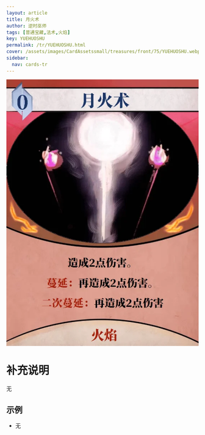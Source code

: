 ```yaml
---
layout: article
title: 月火术
author: 逆时巫师
tags: [普通宝藏,法术,火焰]
key: YUEHUOSHU
permalink: /tr/YUEHUOSHU.html
cover: /assets/images/CardAssetssmall/treasures/front/75/YUEHUOSHU.webp
sidebar:
  nav: cards-tr
---
```

![](/assets/images/CardAssets/treasures/front/75/YUEHUOSHU.webp)

# 补充说明
无

## 示例
* 无